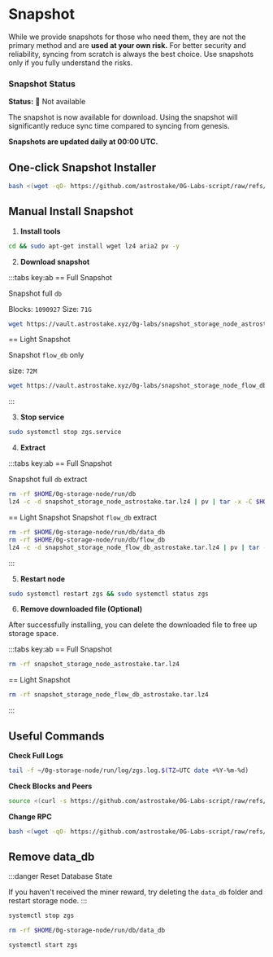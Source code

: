 # Snapshot

While we provide snapshots for those who need them, they are not the primary method and are **used at your own risk.** For better security and reliability, syncing from scratch is always the best choice. Use snapshots only if you fully understand the risks.

<div class="highlight">

### Snapshot Status

**Status:** 🔴 Not available

The snapshot is now available for download. Using the snapshot will significantly reduce sync time compared to syncing from genesis.

**Snapshots are updated daily at 00:00 UTC.**
</div>

## One-click Snapshot Installer

```bash
bash <(wget -qO- https://github.com/astrostake/0G-Labs-script/raw/refs/heads/main/storage-node/galileo/0g_storage_node_snapshot_v3.sh)
```

## Manual Install Snapshot
1. **Install tools**
```bash
cd && sudo apt-get install wget lz4 aria2 pv -y
```
2. **Download snapshot**

:::tabs key:ab
== Full Snapshot

Snapshot full `db`

Blocks: `1090927`
Size: `71G`
```bash
wget https://vault.astrostake.xyz/0g-labs/snapshot_storage_node_astrostake.tar.lz4
```
== Light Snapshot

Snapshot `flow_db` only

size: `72M`
```bash
wget https://vault.astrostake.xyz/0g-labs/snapshot_storage_node_flow_db_astrostake.tar.lz4
```
:::

3. **Stop service**
```bash
sudo systemctl stop zgs.service
```

4. **Extract**

:::tabs key:ab
== Full Snapshot

Snapshot full `db` extract
```bash
rm -rf $HOME/0g-storage-node/run/db
lz4 -c -d snapshot_storage_node_astrostake.tar.lz4 | pv | tar -x -C $HOME/0g-storage-node/run
```
== Light Snapshot
Snapshot `flow_db` extract
```bash
rm -rf $HOME/0g-storage-node/run/db/data_db
rm -rf $HOME/0g-storage-node/run/db/flow_db
lz4 -c -d snapshot_storage_node_flow_db_astrostake.tar.lz4 | pv | tar -x -C $HOME/0g-storage-node/run/db
```
:::

5. **Restart node**
```bash
sudo systemctl restart zgs && sudo systemctl status zgs
```

6. **Remove downloaded file (Optional)**

After successfully installing, you can delete the downloaded file to free up storage space.

:::tabs key:ab
== Full Snapshot

```bash
rm -rf snapshot_storage_node_astrostake.tar.lz4
```
== Light Snapshot
```bash
rm -rf snapshot_storage_node_flow_db_astrostake.tar.lz4
```
:::

## Useful Commands

**Check Full Logs**
```bash
tail -f ~/0g-storage-node/run/log/zgs.log.$(TZ=UTC date +%Y-%m-%d)
```

**Check Blocks and Peers**
```bash
source <(curl -s https://github.com/astrostake/0G-Labs-script/raw/refs/heads/main/storage-node/check_block.sh)
```

**Change RPC**
```bash
bash <(wget -qO- https://github.com/astrostake/0G-Labs-script/raw/refs/heads/main/storage-node/change_storage_rpc.sh)
```

## Remove data_db

:::danger Reset Database State

If you haven't received the miner reward, try deleting the `data_db` folder and restart storage node.
:::

```bash
systemctl stop zgs
```

```bash
rm -rf $HOME/0g-storage-node/run/db/data_db
```

```bash
systemctl start zgs
```

